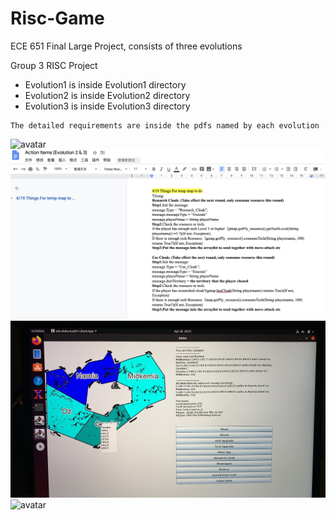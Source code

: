 # Risc-Game
ECE 651 Final Large Project, consists of three evolutions

Group 3 RISC Project

* Evolution1 is inside Evolution1 directory 
* Evolution2 is inside Evolution2 directory 
* Evolution3 is inside Evolution3 directory 

```
The detailed requirements are inside the pdfs named by each evolution
```
![avatar](https://i.insider.com/51e6e68e69beddbf39000032?width=2500&format=jpeg&auto=webp)
![avatar](https://github.com/YisongZou/Risc-Game/blob/master/Screen%20Shot%202020-04-23%20at%201.00.39%20PM.png)
![avatar](https://github.com/YisongZou/Risc-Game/blob/master/IMG_5956.JPG)
![avatar](https://github.com/YisongZou/Risc-Game/blob/master/IMG_5974.HEIC)

